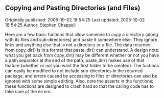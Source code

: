 ## Copying and Pasting Directories (and Files) 
Originally published: 2005-10-02 18:54:25 
Last updated: 2005-10-02 18:54:25 
Author: Stephen Chappell 
 
Here are a few basic fuctions that allow someone to copy a directory (along with its files and sub-directories) and paste it somewhere else. They ignore links and anything else that is not a directory or a file. The data returned from copy_dir()  is in a format that paste_dir() can understand. A design note: what you get back from copy_dir() may be different whether or not you have a path separator at the end of the path; paste_dir() makes use of that feature (whether or not you want the first folder to be created). The fuctions can easily be modified to not include sub-directories in the returned package, and errors caused by accessing to files or directories can also be ignored with some simple editting. Also, note the asserts in the functions; these functions are designed to crash hard so that the calling code has to take care of the errors.